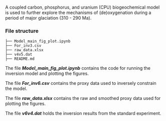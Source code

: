 A coupled carbon, phosphorus, and uranium (CPU) biogeochemical model is used to further explore the mechanisms of (de)oxygenation during a period of major glaciation (310 - 290 Ma).

### File structure
```
├── Model_main_fig_plot.ipynb
├── For_inv3.csv
├── raw_data.xlsx
├── v4v5.dat
├── README.md

```
The file ***Model_main_fig_plot.ipynb*** contains the code for running the inversion model and plotting the figures.

The file ***For_inv6.csv*** contains the proxy data used to inversely constrain the model.

The file ***raw_data.xlsx*** contains the raw and smoothed proxy data used for plotting the figures.

The file ***v6v4.dat*** holds the inversion results from the standard experiment.
